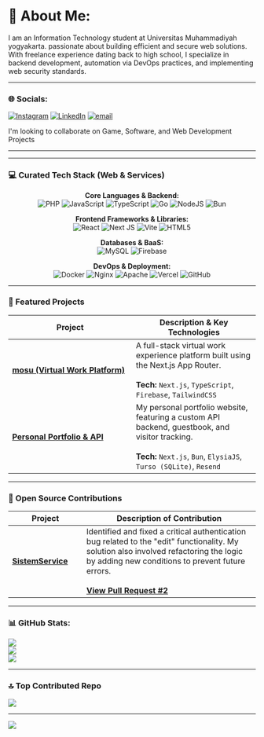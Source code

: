 # 💫 About Me:
I am an Information Technology student at Universitas Muhammadiyah yogyakarta. passionate about building efficient and secure web solutions.<br>With freelance experience dating back to high school, I specialize in backend development, automation via DevOps practices, and implementing web security standards.

---

### 🌐 Socials:
[![Instagram](https://img.shields.io/badge/Instagram-%23E4405F.svg?logo=Instagram&logoColor=white)](https://instagram.com/dhikaarch) [![LinkedIn](https://img.shields.io/badge/LinkedIn-%230077B5.svg?logo=linkedin&logoColor=white)](https://www.linkedin.com/in/andhika-hutama/) [![email](https://img.shields.io/badge/Email-D14836?logo=gmail&logoColor=white)](mailto:andhikahutama9@gmail.com) 

I'm looking to collaborate on Game, Software, and Web Development Projects

---
---

### 💻 Curated Tech Stack (Web & Services)

<p align="center">
  <strong>Core Languages & Backend:</strong><br/>
  <img src="https://img.shields.io/badge/php-%23777BB4.svg?style=for-the-badge&logo=php&logoColor=white" alt="PHP">
  <img src="https://img.shields.io/badge/javascript-%23323330.svg?style=for-the-badge&logo=javascript&logoColor=%23F7DF1E" alt="JavaScript">
  <img src="https://img.shields.io/badge/typescript-%23007ACC.svg?style=for-the-badge&logo=typescript&logoColor=white" alt="TypeScript">
  <img src="https://img.shields.io/badge/go-%2300ADD8.svg?style=for-the-badge&logo=go&logoColor=white" alt="Go">
  <img src="https://img.shields.io/badge/node.js-6DA55F?style=for-the-badge&logo=node.js&logoColor=white" alt="NodeJS">
  <img src="https://img.shields.io/badge/Bun-%23000000.svg?style=for-the-badge&logo=bun&logoColor=white" alt="Bun">
</p>

<p align="center">
  <strong>Frontend Frameworks & Libraries:</strong><br/>
  <img src="https://img.shields.io/badge/react-%2320232a.svg?style=for-the-badge&logo=react&logoColor=%2361DAFB" alt="React">
  <img src="https://img.shields.io/badge/Next-black?style=for-the-badge&logo=next.js&logoColor=white" alt="Next JS">
  <img src="https://img.shields.io/badge/vite-%23646CFF.svg?style=for-the-badge&logo=vite&logoColor=white" alt="Vite">
  <img src="https://img.shields.io/badge/html5-%23E34F26.svg?style=for-the-badge&logo=html5&logoColor=white" alt="HTML5">
</p>

<p align="center">
  <strong>Databases & BaaS:</strong><br/>
  <img src="https://img.shields.io/badge/mysql-%23005C84.svg?style=for-the-badge&logo=mysql&logoColor=white" alt="MySQL">
  <img src="https://img.shields.io/badge/firebase-a08021?style=for-the-badge&logo=firebase&logoColor=ffcd34" alt="Firebase">
</p>

<p align="center">
  <strong>DevOps & Deployment:</strong><br/>
  <img src="https://img.shields.io/badge/docker-%230db7ed.svg?style=for-the-badge&logo=docker&logoColor=white" alt="Docker">
  <img src="https://img.shields.io/badge/nginx-%23009639.svg?style=for-the-badge&logo=nginx&logoColor=white" alt="Nginx">
  <img src="https://img.shields.io/badge/apache-%23D42029.svg?style=for-the-badge&logo=apache&logoColor=white" alt="Apache">
  <img src="https://img.shields.io/badge/vercel-%23000000.svg?style=for-the-badge&logo=vercel&logoColor=white" alt="Vercel">
  <img src="https://img.shields.io/badge/github-%23121011.svg?style=for-the-badge&logo=github&logoColor=white" alt="GitHub">
</p>

---

### 🚀 Featured Projects
<table>
  <thead>
    <tr>
      <th width="50%">Project</th>
      <th width="50%">Description & Key Technologies</th>
    </tr>
  </thead>
  <tbody>
    <tr>
      <td>
        <a href="https://github.com/fadd00/mosu">
          <strong>mosu (Virtual Work Platform)</strong>
        </a>
      </td>
      <td>
        A full-stack virtual work experience platform built using the Next.js App Router.
        <br/><br/>
        <strong>Tech:</strong> <code>Next.js</code>, <code>TypeScript</code>, <code>Firebase</code>, <code>TailwindCSS</code>
      </td>
    </tr>
    <tr>
      <td>
        <a href="https://github.com/fadd00/potro">
          <strong>Personal Portfolio & API</strong>
        </a>
      </td>
      <td>
        My personal portfolio website, featuring a custom API backend, guestbook, and visitor tracking.
        <br/><br/>
        <strong>Tech:</strong> <code>Next.js</code>, <code>Bun</code>, <code>ElysiaJS</code>, <code>Turso (SQLite)</code>, <code>Resend</code>
      </td>
    </tr>
  </tbody>
</table>

---

### 🌱 Open Source Contributions
<table>
  <thead>
    <tr>
      <th width="30%">Project</th>
      <th width="70%">Description of Contribution</th>
    </tr>
  </thead>
  <tbody>
    <tr>
      <td>
        <a href="https://github.com/muhammadabidyasir139/SistemService">
          <strong>SistemService</strong>
        </a>
      </td>
      <td>
        Identified and fixed a critical authentication bug related to the "edit" functionality. My solution also involved refactoring the logic by adding new conditions to prevent future errors.
        <br/><br/>
        <strong><a href="https://github.com/muhammadabidyasir139/SistemService/pull/2">View Pull Request #2</a></strong>
      </td>
    </tr>
  </tbody>
</table>

---

### 📊 GitHub Stats:

![](https://github-readme-stats.vercel.app/api?username=fadd00&theme=dark&hide_border=false&include_all_commits=false&count_private=false)<br/>
![](https://nirzak-streak-stats.vercel.app/?user=fadd00&theme=dark&hide_border=false)<br/>
![](https://github-readme-stats.vercel.app/api/top-langs/?username=fadd00&theme=dark&hide_border=false&include_all_commits=false&count_private=false&layout=compact)

---

### 🔝 Top Contributed Repo
![](https://github-contributor-stats.vercel.app/api?username=fadd00&limit=5&theme=dark&combine_all_yearly_contributions=true)

---

[![](https://visitcount.itsvg.in/api?id=fadd00&icon=0&color=0)](https://visitcount.itsvg.in)
